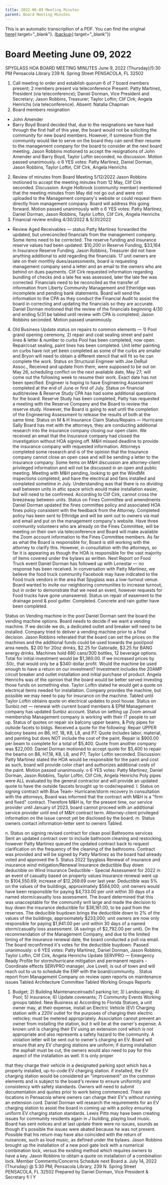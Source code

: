 ```yaml
---
title: 2022-06-09 Meeting Minutes
parent: Board Meeting Minutes
---
```


This is an automatic transcription of a PDF. You can find the original [here](https://www.epmfl.net/_files/ugd/4ba896_e0d72f3c81754612a0915abfa347618b.pdf){:target="_blank"}. ([backup](https://drive.google.com/file/d/1ARD6X-cAL9gyYHqu02jDy4gpf2FohksI/view?usp=sharing){:target="_blank"})

# Board Meeting June 09, 2022

SPYGLASS
HOA BOARD MEETING MINUTES
June 9, 2022 (Thursday)/5:30 PM
Pensacola Library
239 N. Spring Street
PENSACOLA, FL 32502
1. Call meeting to order and establish quorum
6 of 7 board members present; 2 members present via teleconference
Present: Patty Martinez, President (via teleconference); Daniel Dorman, Vice President and Secretary; Jason Robbins, Treasurer; Taylor Loftin; Clif Cirk; Angela Henrichs (via teleconference).
Absent: Natalia Chapman
2. Board members resignation
- John Amender
- Barry Boyd
Board decided that, due to the resignations we have had through the first half of this year, the board would not be soliciting the community for new board members. However, if someone from the community would like to serve on the board they can send their resume to the management company for the board to consider at the next board meeting.
Jason Robbins motioned to accept the resignations of John Amender and Barry Boyd, Taylor Loftin seconded, no discussion. Motion passed unanimously.
o 6 YES votes: Patty Martinez, Daniel Dorman, Jason Robbins, Taylor Loftin, Clif Cirk, Angela Henrichs
2. Review of minutes from Board Meeting 5/12/2022
Jason Robbins motioned to accept the meeting minutes from 12 May, Clif Cirk seconded. Discussion: Angie Holbrook (community member) mentioned that the meeting minutes from May did not go out and were not uploaded to the Management company's website or could request them directly from management company. Board will address this going forward. Motion passed unanimously with
o 6 YES votes: Patty Martinez, Daniel Dorman, Jason Robbins, Taylor Loftin, Clif Cirk,
Angela Henrichs
3. Financial review ending 4/30/2022 & 5/31/2022
- Review Aged Receivables — status
Patty Martinez forwarded the updated, but unreconciled financials from the management company. Some items need to be corrected. The reserve funding and insurance reserve values had been updated: $10,200 in Reserve Funding, $33,164 in Insurance Reserve Funding. Jason Robbins, Treasurer did not have anything additional to add regarding the financials. 17 unit owners are late on their monthly dues/assessments, board is requesting management company send a letter and an email to the owners who are behind on dues payments. Clif Cirk requested information regarding bundling of checks and a late fee was assessed, later the late fee was corrected.
Financials need to be reconciled as the transfer of information from Liberty Community Management and Etheridge was incomplete and pending bank statements. Board will send the information to the CPA as they conduct the Financial Audit to assist the board in correcting and updating the financials so they are accurate. Daniel Dorman motioned that the review of the financials beginning 4/30 and ending 5/31 be tabled until review with CPA is completed; Jason Robbins seconded. Motion passed unanimously.

4. Old Business
Update status on repairs to common elements — 1) Pool grand opening ceremony, 2) repair and coat sealing street and paint lines & letter & number to curbs
Pool has been completed, now open. Repair/coat sealing, paint lines has been completed. Unit letter painting on curbs have not yet been completed as some of the curbs are smaller and Bryon will need to obtain a different stencil that will fit so he can complete the work.
Status on Structural Engineer with Joe DeRuil Assoc.,
Received and update from them, were supposed to be out on May 26, scheduling conflict on the next available date, May 27; will come out the following week to resume their work. Exact date has not been specified. Engineer is hoping to have Engineering Assessment completed at the end of June or first of July.
Status on financial audit/review & Reserve Study
CPA has had some additional questions for the board.
Reserve Study has been completed, Patty has requested a meeting with the Reserve Company and the Board to review the reserve study. However, the Board is going to wait until the completion of the Engineering Assessment to release the results of both at the same time.
Status on M & H Insurance Claim Status/Repairs — Hurricane Sally
Board has met with the attorneys, they are conducting additional research into the insurance company closing our open claim. We received an email that the Insurance company had closed the investigation without HOA signing off. M&H missed deadline to provide the insurance company with requested information. Attorneys completed some research and is of the opinion that the Insurance company cannot close an open case and will be sending a letter to the insurance company. Some items on M&H discussion are attorney-client privileged information and will not be discussed in an open and public meeting. Meeting with M&H pending, looking to get the WindMit inspections completed, and have the electrical and fans installed and completed sometime in July. Understanding was that there is no dividing wall between units in attic space which would make installation easier, but will need to be confirmed. According to Clif Cirk, cannot cross the breezeway between units.
Status on Fines Committee and amendments
Daniel Dorman updated the fines committee policy and associated HOA fines policy consistent with the feedback from the Attorney. Completed policy has been sent to Ethridge and will be sent out to owners via mail and email and put on the management company's website. Have three community volunteers who are already on the Fines Committee, will be meeting on their own via teleconference and Board will make available the Zoom account information to the Fines Committee members. As far as what the Board is responsible for, Board is still working with the attorney to clarify this. However, in consultation with the attorneys, so far it is appearing as though the HOA is responsible for the vast majority of items covered under the bylaws as written.
Next Report on Food Truck event
Daniel Dorman has followed up with Lonestar — no response has been received. In conversation with Patty Martinez, we believe the food truck community Facebook may have indicated to the Food truck vendors in the area that Spyglass was a low-turnout venue. Board wanted to invite our neighboring communities to increase turnout, but in order to demonstrate that we need an event, however requests for Food trucks have gone unanswered.
Status on repair of easement to the drainage pond & pool gutter. Completed. Concrete and rain gutter have been completed.

Status on Vending machine in the pool
Daniel Dorman sent the board the vending machine options. Board needs to decide if we want a vending machine. If we decide we do, a dedicated outlet and breaker will need to be installed. Company tried to deliver a vending machine prior to a final decision.
Jason Robbins reiterated that the board can set the prices on the machines and the additional funds could be used towards the pool/pool area needs. $2.00 for 20oz drinks, $2.25 for Gatorade, $3.25 for BANG energy drinks. Machines hold 680 cans/300 bottles, 12 beverage options. Total for initial investment would be $1,360.00. If we increased prices by .50c, that would only be a $340-dollar profit.
Would the machine be used enough to have a return on our investment? Investment includes the 20AMP circuit breaker and outlet installation and initial purchase of product. Angela Henrichs was of the opinion that the board would be better served investing those funds on something else. Taylor Loftin stated he would get a quote on electrical items needed for installation. Company provides the machine, but possible we may need to pay for insurance on the machine.
Tabled until Taylor Loftin obtains quote on electrical updates to pool house.
Status on Sunbiz.net — renewal with current board members & EPM Management company has updated Sunbiz account.
Status on setting up Zoom annual membership Management company is working with their IT people to set up.
Status of quotes on repair six balcony upper beams, & Poly pipes for outside facets to bldgs. Received a quote for the following:
Repair UPPER balcony beams on B6, H7, 18, K8, L8, and P7. Quote includes labor, material, and painting but does NOT include the cost of the paint. Repair is $900.00 per beam to complete for a total of $5,400. Quote from another company was $22,000.
Daniel Dorman motioned to accept quote for $5,400 to repair the beams on B6, H7,18, K8, L8, and P7; Taylor Loftin seconded. Discussion: Patty Martinez stated the HOA would be responsible for the paint and cost as such, board will provide color chart and authorizes additional costs of the paint.
Motion passed unanimously.
o 6 YES votes: Patty Martinez, Daniel Dorman, Jason Robbins, Taylor Loftin, Clif Cirk, Angela Henrichs
Poly pipes were ALL evaluated by the general contractor and will provide an updated quote to have the outside faucets brought up to code/repaired.
I. Status on signing contract with Blue Team- Hurricane/storm recovery
In consultation with the attorneys, Board was informed that the contract with M&H is a "firm and fixed" contract. Therefore M&H is, for the present time, our service provider until January of 2023, board cannot proceed with an additional service provider until end of M&H contract term. Attorney-client privileged information on the issue cannot yet be disclosed by the board.
m. Status owners contact information-letter sent to owners Tabled.

n. Status on signing revised contract for clean pool Bathrooms services
Sent an updated contract over to include bathroom cleaning and restocking, however Patty Martinez queued the updated contract back to request clarification on the frequency of the cleaning of the bathrooms. Contract was provided and will be signed by Patty Martinez as the board had already voted and approved the
5. Status 2022 Spyglass Renewal of insurance and insurance wind mitigation/Renewal Insurance deductible
Buy down deductible on Wind
Insurance Deductible - Special Assessment for 2022 in an event of casualty based on property values Insurance renewal went up to $104,550.69; increase of $12,269.69 over last year. Deductible was 5% on the values of the buildings, approximately $584,000; unit owners would have been responsible for paying $4,733.00 per unit within 30 days of a named storm/casualty loss assessment.
The board determined that this was unacceptable for the community writ large and made the decision to buy down the insurance deductible for $36,161.00, to be paid from the reserves. The deducible buydown brings the deductible down to 2% of the values of the buildings, approximately $233,000; unit owners are now only responsible for paying $1,941.00 per unit within 30 days of a named storm/casualty loss assessment. (A savings of $2,792.00 per unit).
On the recommendation of the Management Company, and due to the limited timing of the insurance renewal date, the board conducted a poll via email. The board reconfirmed it's votes for the deductible buydown. Passed unanimously:
o 6 YES votes: Patty Martinez, Daniel Dorman, Jason Robbins, Taylor Loftin, Clif Cirk, Angela Henrichs
Update SERVPRO — Emergency Ready Profile for storm/hurricane mitigation and permanent repairs -Coordinate effects SERVPRO manager, Joe Lovell, is out of town and will reach out to us to schedule the ERP with the board/community. .
Status report from Management Company on review open reports on maintenance issues Tabled
Architecture Committee Tabled
Working Groups Reports
1) Budget; 2) Building Maintenanceiroads1 parking lot; 3) Landscaping; 4) Pool; 5) Insurance; 6) Update covenants; 7) Community Events
Working groups tabled.
New Business
a) According to Florida Statues, a unit owner may, at their expense, install an Electric Vehicle (EV) Charging station with a 220V outlet for the purposes of charging their electric vehicles; must be metered appropriately. Association cannot prevent an owner from installing the station, but it will be at the owner's expense. A known unit is charging their EV using an extension cord which is not appropriate and also represents a safety hazard to the community. A violation letter will be sent out to owner's charging an EV. Board will ensure that any EV charging stations are uniform; if during installation the asphalt must be cut, the owners would also need to pay for this aspect of the installation as well. It is only proper

that they charge their vehicle in a designated parking spot which has a properly installed, up-to-code EV charging station. if installed, the EV charging station would be considered an "improvement" on the common elements and is subject to the board's review to ensure uniformity and consistency with safety standards. Owners will need to submit documentation and quotes prior to work being commenced. There are locations in Pensacola where owners can charge their EV's without running an extension cord.
Daniel Dorman will research the requirements for an EV charging station to assist the board in coming up with a policy ensuring uniform EV charging station standards.
Lewis Pitts may have been creating issues for community residents again in J building, playing loud music. Board has sent notices and at last update there were no issues, sounds as though it's possible the issues were abated because he was not present. Possible that his return may have also coincided with the return of nuisances, such as loud music, as defined under the bylaws.
Jason Robbins brought up the installation of a new pool gate lock with a numerical combination lock, versus the existing method which requires owners to have a key. Jason Robbins to obtain a quote on installation of a combination lock.
Member Comments/Concerns
Schedule next Board
a. July 14, 2022 (Thursday) @ 5:30 PM; Pensacola Library, 239 N. Spring Street PENSACOLA, FL 32502
Prepared by Daniel Dorman, Vice President & Secretary
fi
I Y


